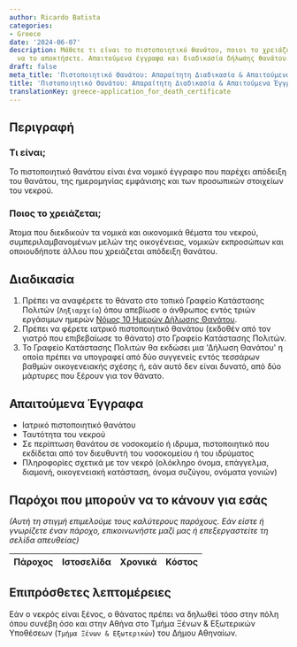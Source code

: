 ```yaml
---
author: Ricardo Batista
categories:
- Greece
date: '2024-06-07'
description: Μάθετε τι είναι το πιστοποιητικό θανάτου, ποιοι το χρειάζονται και πώς
  να το αποκτήσετε. Απαιτούμενα έγγραφα και διαδικασία δήλωσης θανάτου.
draft: false
meta_title: 'Πιστοποιητικό Θανάτου: Απαραίτητη Διαδικασία & Απαιτούμενα Έγγραφα'
title: 'Πιστοποιητικό Θανάτου: Απαραίτητη Διαδικασία & Απαιτούμενα Έγγραφα'
translationKey: greece-application_for_death_certificate
---
```



## Περιγραφή
### Τι είναι;
Το πιστοποιητικό θανάτου είναι ένα νομικό έγγραφο που παρέχει απόδειξη του θανάτου, της ημερομηνίας εμφάνισης και των προσωπικών στοιχείων του νεκρού.

### Ποιος το χρειάζεται;
Άτομα που διεκδικούν τα νομικά και οικονομικά θέματα του νεκρού, συμπεριλαμβανομένων μελών της οικογένειας, νομικών εκπροσώπων και οποιουδήποτε άλλου που χρειάζεται απόδειξη θανάτου.

## Διαδικασία
1. Πρέπει να αναφέρετε το θάνατο στο τοπικό Γραφείο Κατάστασης Πολιτών (`Ληξιαρχείο`) όπου απεβίωσε ο άνθρωπος εντός τριών εργάσιμων ημερών [Νόμος 10 Ημερών Δήλωσης Θανάτου](http://www.et.gr/idocs-nph/search/pdfViewerForm.html?args=5C7QrtC22wFqn3SuuYvHOdtvSoClrL8hP6_J2_LCDax5MXD0LzQTLWPU9yLzB8V68knBzLCmTXKaO6fpVZ6Lx3UnKl3nP8NxdnJ5r9cmWyJWelDvWS_18kAEhATUkJb0x1LIdQ163nV9K--td6SIuSWKqOir9-8v2vvNo90krBzEY#tab-3).
2. Πρέπει να φέρετε ιατρικό πιστοποιητικό θανάτου (εκδοθέν από τον γιατρό που επιβεβαίωσε το θάνατο) στο Γραφείο Κατάστασης Πολιτών.
3. Το Γραφείο Κατάστασης Πολιτών θα εκδώσει μια 'Δήλωση Θανάτου' η οποία πρέπει να υπογραφεί από δύο συγγενείς εντός τεσσάρων βαθμών οικογενειακής σχέσης ή, εάν αυτό δεν είναι δυνατό, από δύο μάρτυρες που ξέρουν για τον θάνατο.

## Απαιτούμενα Έγγραφα
- Ιατρικό πιστοποιητικό θανάτου
- Ταυτότητα του νεκρού
- Σε περίπτωση θανάτου σε νοσοκομείο ή ιδρυμα, πιστοποιητικό που εκδίδεται από τον διευθυντή του νοσοκομείου ή του ιδρύματος
- Πληροφορίες σχετικά με τον νεκρό (ολόκληρο όνομα, επάγγελμα, διαμονή, οικογενειακή κατάσταση, όνομα συζύγου, ονόματα γονιών)

## Παρόχοι που μπορούν να το κάνουν για εσάς

_(Αυτή τη στιγμή επιμελούμε τους καλύτερους παρόχους. Εάν είστε ή γνωρίζετε έναν πάροχο, επικοινωνήστε μαζί μας ή επεξεργαστείτε τη σελίδα απευθείας)_

| Πάροχος | Ιστοσελίδα | Χρονικά | Κόστος |
| --------------- | --------------- | :-------------: | :-------------: |

## Επιπρόσθετες λεπτομέρειες
Εάν ο νεκρός είναι ξένος, ο θάνατος πρέπει να δηλωθεί τόσο στην πόλη όπου συνέβη όσο και στην Αθήνα στο Τμήμα Ξένων & Εξωτερικών Υποθέσεων (`Τμήμα Ξένων & Εξωτερικών`) του Δήμου Αθηναίων.